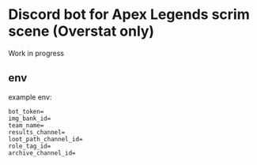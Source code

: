 # Discord bot for Apex Legends scrim scene (Overstat only) #
Work in progress

## env ##
example env:
```
bot_token=
img_bank_id=
team_name=
results_channel=
loot_path_channel_id=
role_tag_id=
archive_channel_id=
```
